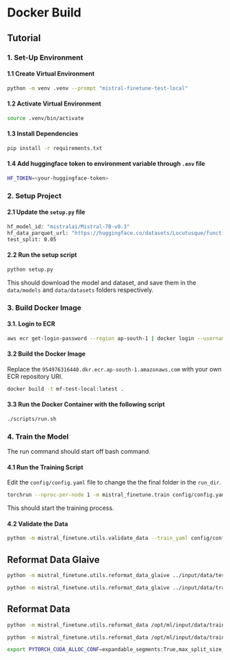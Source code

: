 # Docker Build

## Tutorial

### 1. Set-Up Environment

#### 1.1 Create Virtual Environment

```bash
python -m venv .venv --prompt "mistral-finetune-test-local"
```

#### 1.2 Activate Virtual Environment

```bash
source .venv/bin/activate
```

#### 1.3 Install Dependencies

```bash
pip install -r requirements.txt
```

#### 1.4 Add huggingface token to environment variable through `.env` file

```bash
HF_TOKEN=<your-huggingface-token>
```

### 2. Setup Project

#### 2.1 Update the `setup.py` file

```bash
hf_model_id: "mistralai/Mistral-7B-v0.3"
hf_data_parquet_url: "https://huggingface.co/datasets/Locutusque/function-calling-chatml/resolve/main/data/train-00000-of-00001-f0b56c6983b4a78f.parquet"
test_split: 0.05
```

#### 2.2 Run the setup script

```bash
python setup.py
```

This should download the model and dataset, and save them in the `data/models` and `data/datasets` folders respectively.

### 3. Build Docker Image

#### 3.1. Login to ECR

```bash
aws ecr get-login-password --region ap-south-1 | docker login --username AWS --password-stdin 954976316440.dkr.ecr.ap-south-1.amazonaws.com
```

#### 3.2 Build the Docker Image

Replace the `954976316440.dkr.ecr.ap-south-1.amazonaws.com` with your own ECR repository URI.

```bash
docker build -t mf-test-local:latest .
```

#### 3.3 Run the Docker Container with the following script

```bash
./scripts/run.sh
```

### 4. Train the Model

The run command should start off bash command.

#### 4.1 Run the Training Script

Edit the `config/config.yaml` file to change the the final folder in the `run_dir`.

```bash
torchrun --nproc-per-node 1 -m mistral_finetune.train config/config.yaml
```

This should start the training process.

#### 4.2 Validate the Data

```bash
python -m mistral_finetune.utils.validate_data --train_yaml config/config.yaml --created-corrected
```

## Reformat Data Glaive

```bash
python -m mistral_finetune.utils.reformat_data_glaive ../input/data/test/eval.jsonl
```

```bash
python -m mistral_finetune.utils.reformat_data_glaive ../input/data/train/train.jsonl
```

## Reformat Data

```bash
python -m mistral_finetune.utils.reformat_data /opt/ml/input/data/train/train.jsonl
```

```bash
python -m mistral_finetune.utils.reformat_data /opt/ml/input/data/train/train.jsonl
```

```bash
export PYTORCH_CUDA_ALLOC_CONF=expandable_segments:True,max_split_size_mb:512
```
